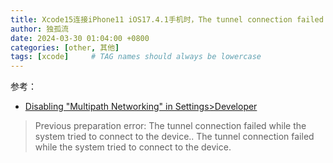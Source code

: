 ```yaml
---
title: Xcode15连接iPhone11 iOS17.4.1手机时，The tunnel connection failed
author: 独孤流
date: 2024-03-30 01:04:00 +0800
categories: [other, 其他]
tags: [xcode]     # TAG names should always be lowercase
---
```

参考：
- [Disabling "Multipath Networking" in Settings>Developer](https://forums.developer.apple.com/forums/thread/737907)
> Previous preparation error: The tunnel connection failed while the system tried to connect to the device.. The tunnel connection failed while the system tried to connect to the device.